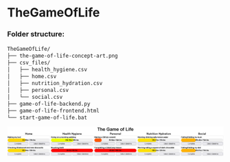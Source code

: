 # TheGameOfLife

### Folder structure:

```
TheGameOfLife/
├── the-game-of-life-concept-art.png
├── csv_files/
│   ├── health_hygiene.csv
│   ├── home.csv
│   ├── nutrition_hydration.csv
│   ├── personal.csv
│   └── social.csv
├── game-of-life-backend.py
├── game-of-life-frontend.html
└── start-game-of-life.bat
```

![Screenshot of example dashboard](the-game-of-life-concept-art.png "Screenshot of example dashboard")
